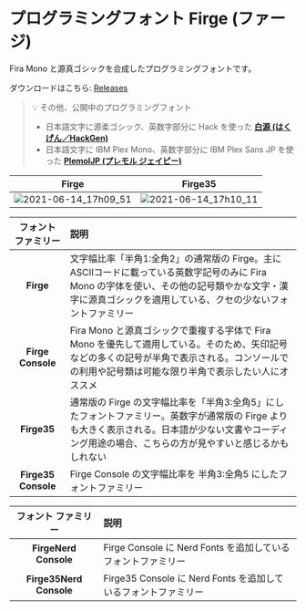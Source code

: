 # プログラミングフォント **Firge (ファージ)**

Fira Mono と源真ゴシックを合成したプログラミングフォントです。

ダウンロードはこちら: [Releases](https://github.com/yuru7/Firge/releases/latest)

> 💡 その他、公開中のプログラミングフォント
> - 日本語文字に源柔ゴシック、英数字部分に Hack を使った [**白源 (はくげん／HackGen)**](https://github.com/yuru7/HackGen)
> - 日本語文字に IBM Plex Mono、英数字部分に IBM Plex Sans JP を使った [**PlemolJP (プレモル ジェイピー)**](https://github.com/yuru7/PlemolJP)

|Firge|Firge35|
|:---:|:---:|
|![2021-06-14_17h09_51](https://user-images.githubusercontent.com/13458509/121860146-87c82880-cd33-11eb-8c8a-3838ec926d69.png)|![2021-06-14_17h10_11](https://user-images.githubusercontent.com/13458509/121860153-8991ec00-cd33-11eb-90be-3fd23b407d0c.png)|

|**フォント ファミリー**|**説明**|
|:------------:|:---|
|**Firge**|文字幅比率「半角1:全角2」の通常版の Firge。主にASCIIコードに載っている英数字記号のみに Fira Mono の字体を使い、その他の記号類やかな文字・漢字に源真ゴシックを適用している、クセの少ないフォントファミリー|
|**Firge Console**|Fira Mono と源真ゴシックで重複する字体で Fira Mono を優先して適用している。そのため、矢印記号などの多くの記号が半角で表示される。コンソールでの利用や記号類は可能な限り半角で表示したい人にオススメ|
|**Firge35**|通常版の Firge の文字幅比率を「半角3:全角5」にしたフォントファミリー。英数字が通常版の Firge よりも大きく表示される。日本語が少ない文書やコーディング用途の場合、こちらの方が見やすいと感じるかもしれない|
|**Firge35 Console**|Firge Console  の文字幅比率を 半角3:全角5 にしたフォントファミリー|

|**フォント ファミリー**|**説明**|
|:------------:|:---|
|**FirgeNerd Console**|Firge Console に Nerd Fonts を追加しているフォントファミリー|
|**Firge35Nerd Console**|Firge35 Console に Nerd Fonts を追加しているフォントファミリー|
